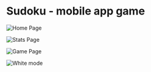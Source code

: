 
# Sudoku - mobile app game


![Home Page](/img/img1.jpg)

![Stats Page](/img/img2.jpg)

![Game Page](/img/img3.jpg)

![White mode](/img/img4.jpg)

